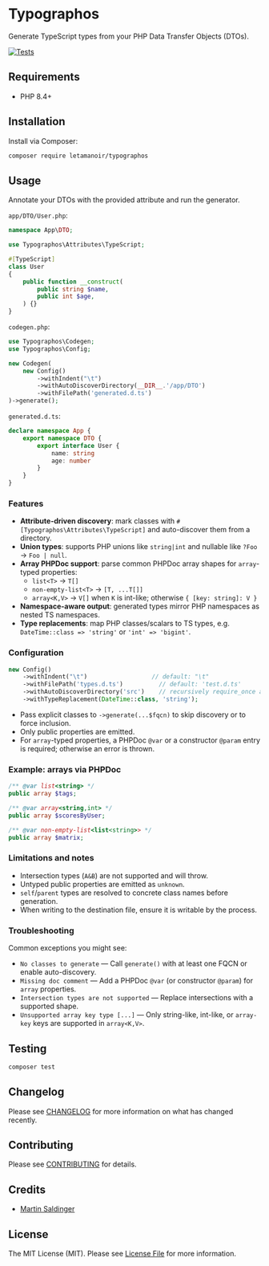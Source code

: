 # Typographos

Generate TypeScript types from your PHP Data Transfer Objects (DTOs).

<!-- Packagist badges (uncomment after publishing) -->
<!-- [![Latest Version on Packagist](https://img.shields.io/packagist/v/letamanoir/typographos.svg?style=flat-square)](https://packagist.org/packages/letamanoir/typographos) -->
[![Tests](https://img.shields.io/github/actions/workflow/status/LeTamanoir/Typographos/run-tests.yml?branch=main&label=tests&style=flat-square)](https://github.com/LeTamanoir/Typographos/actions/workflows/run-tests.yml)
<!-- [![Total Downloads](https://img.shields.io/packagist/dt/letamanoir/typographos.svg?style=flat-square)](https://packagist.org/packages/letamanoir/typographos) -->


## Requirements

- PHP 8.4+

## Installation

Install via Composer:

```bash
composer require letamanoir/typographos
```

## Usage

Annotate your DTOs with the provided attribute and run the generator.

`app/DTO/User.php`:
```php
namespace App\DTO;

use Typographos\Attributes\TypeScript;

#[TypeScript]
class User
{
    public function __construct(
        public string $name,
        public int $age,
    ) {}
}
```

`codegen.php`:
```php
use Typographos\Codegen;
use Typographos\Config;

new Codegen(
    new Config()
        ->withIndent("\t")
        ->withAutoDiscoverDirectory(__DIR__.'/app/DTO')
        ->withFilePath('generated.d.ts')
)->generate();
```

`generated.d.ts`:
```ts
declare namespace App {
    export namespace DTO {
        export interface User {
            name: string
            age: number
        }
    }
}
```

### Features

- **Attribute-driven discovery**: mark classes with `#[Typographos\Attributes\TypeScript]` and auto-discover them from a directory.
- **Union types**: supports PHP unions like `string|int` and nullable like `?Foo` → `Foo | null`.
- **Array PHPDoc support**: parse common PHPDoc array shapes for `array`-typed properties:
  - `list<T>` → `T[]`
  - `non-empty-list<T>` → `[T, ...T[]]`
  - `array<K,V>` → `V[]` when `K` is int-like; otherwise `{ [key: string]: V }`
- **Namespace-aware output**: generated types mirror PHP namespaces as nested TS namespaces.
- **Type replacements**: map PHP classes/scalars to TS types, e.g. `DateTime::class => 'string'` or `'int' => 'bigint'`.

### Configuration

```php
new Config()
    ->withIndent("\t")                  // default: "\t"
    ->withFilePath('types.d.ts')          // default: 'test.d.ts'
    ->withAutoDiscoverDirectory('src')    // recursively require_once and scan for #[TypeScript]
    ->withTypeReplacement(DateTime::class, 'string');
```

- Pass explicit classes to `->generate(...$fqcn)` to skip discovery or to force inclusion.
- Only public properties are emitted.
- For `array`-typed properties, a PHPDoc `@var` or a constructor `@param` entry is required; otherwise an error is thrown.

### Example: arrays via PHPDoc

```php
/** @var list<string> */
public array $tags;

/** @var array<string,int> */
public array $scoresByUser;

/** @var non-empty-list<list<string>> */
public array $matrix;
```

### Limitations and notes

- Intersection types (`A&B`) are not supported and will throw.
- Untyped public properties are emitted as `unknown`.
- `self`/`parent` types are resolved to concrete class names before generation.
- When writing to the destination file, ensure it is writable by the process.

### Troubleshooting

Common exceptions you might see:

- `No classes to generate` — Call `generate()` with at least one FQCN or enable auto-discovery.
- `Missing doc comment` — Add a PHPDoc `@var` (or constructor `@param`) for `array` properties.
- `Intersection types are not supported` — Replace intersections with a supported shape.
- `Unsupported array key type [...]` — Only string-like, int-like, or `array-key` keys are supported in `array<K,V>`.

## Testing

```bash
composer test
```

## Changelog

Please see [CHANGELOG](CHANGELOG.md) for more information on what has changed recently.

## Contributing

Please see [CONTRIBUTING](https://github.com/spatie/.github/blob/main/CONTRIBUTING.md) for details.

## Credits

- [Martin Saldinger](https://github.com/LeTamanoir)

## License

The MIT License (MIT). Please see [License File](LICENSE.md) for more information.
